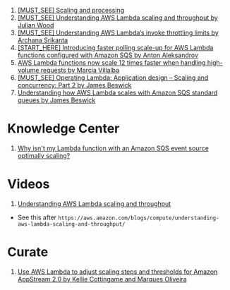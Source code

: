 
1. [[MUST_SEE] Scaling and processing](https://docs.aws.amazon.com/lambda/latest/dg/with-sqs.html#events-sqs-scaling)
1. [[MUST_SEE] Understanding AWS Lambda scaling and throughput by Julian Wood](https://aws.amazon.com/blogs/compute/understanding-aws-lambda-scaling-and-throughput/)
1. [[MUST_SEE] Understanding AWS Lambda’s invoke throttling limits by Archana Srikanta](https://aws.amazon.com/blogs/compute/understanding-aws-lambdas-invoke-throttle-limits/)
1. [[START_HERE] Introducing faster polling scale-up for AWS Lambda functions configured with Amazon SQS by Anton Aleksandrov](https://aws.amazon.com/blogs/compute/introducing-faster-polling-scale-up-for-aws-lambda-functions-configured-with-amazon-sqs/)
1. [AWS Lambda functions now scale 12 times faster when handling high-volume requests by Marcia Villalba](https://aws.amazon.com/blogs/aws/aws-lambda-functions-now-scale-12-times-faster-when-handling-high-volume-requests/)
1. [[MUST_SEE] Operating Lambda: Application design – Scaling and concurrency: Part 2 by James Beswick](https://aws.amazon.com/blogs/compute/operating-lambda-application-design-scaling-and-concurrency-part-2/)
1. [Understanding how AWS Lambda scales with Amazon SQS standard queues by James Beswick](https://aws.amazon.com/blogs/compute/understanding-how-aws-lambda-scales-when-subscribed-to-amazon-sqs-queues/)

# Knowledge Center

1. [Why isn't my Lambda function with an Amazon SQS event source optimally scaling?](https://repost.aws/knowledge-center/lambda-sqs-scaling)

# Videos

1. [Understanding AWS Lambda scaling and throughput](https://www.youtube.com/watch?v=wenqZqNOVZw)
- See this after `https://aws.amazon.com/blogs/compute/understanding-aws-lambda-scaling-and-throughput/`

# Curate
1. [Use AWS Lambda to adjust scaling steps and thresholds for Amazon AppStream 2.0 by Kellie Cottingame and Marques Oliveira](https://aws.amazon.com/blogs/desktop-and-application-streaming/use-aws-lambda-to-adjust-scaling-steps-and-thresholds-for-amazon-appstream-2-0/)
